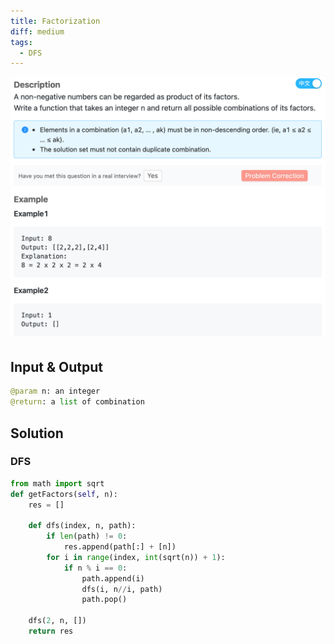 ```yaml
---
title: Factorization
diff: medium
tags:
  - DFS
---
```


<img class="medium-zoom" src="/algo/factorization.png" alt="https://lintcode.com/problem/factorization">

## Input & Output

```py
@param n: an integer
@return: a list of combination
```

## Solution

### DFS

```py
from math import sqrt
def getFactors(self, n):
    res = []

    def dfs(index, n, path):
        if len(path) != 0:
            res.append(path[:] + [n])
        for i in range(index, int(sqrt(n)) + 1):
            if n % i == 0:
                path.append(i)
                dfs(i, n//i, path)
                path.pop()

    dfs(2, n, [])
    return res
```

